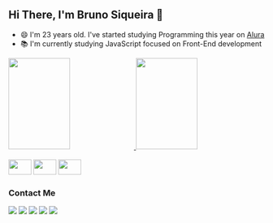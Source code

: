 
## Hi There, I'm Bruno Siqueira 👋 <br>
- 😄 I'm 23 years old. I've started studying Programming this year on <a href='https://github.com/alura-cursos'>Alura</a> <br>
- 📚 I'm currently studying JavaScript focused on Front-End development <br>


<div >
    <a href="https://github.com/brunosiq99">
        <img height="180em" width="49%" src="https://github-readme-stats.vercel.app/api?username=brunosiq99&theme=tokyonight&include_all_commits=true&count_private=true&show_icons=true">
        <img height="180em" width="49%" src="https://github-readme-stats.vercel.app/api/top-langs/?username=brunosiq99&theme=tokyonight&c&layout=compact&langs_count=16">  
    </a>  
</div>  
<br>
<div>
    <img height="30rem" width="45rem" src="https://cdn.jsdelivr.net/gh/devicons/devicon/icons/javascript/javascript-original.svg" />
    <img height="30rem" width="45rem" src="https://cdn.jsdelivr.net/gh/devicons/devicon/icons/html5/html5-original.svg" />
    <img height="30rem" width="45rem" src="https://cdn.jsdelivr.net/gh/devicons/devicon/icons/css3/css3-original.svg" />
</div>

### Contact Me
<a href="https://github.com/brunosiq99"><img src="https://img.shields.io/badge/GitHub-100000?style=for-the-badge&logo=github&logoColor=white"></a>
<a href="https://mail.google.com/mail/u/brunoSiqDev@gmail.com"><img src="https://img.shields.io/badge/Gmail-D14836?style=for-the-badge&logo=gmail&logoColor=white"></a>
<a href="discordapp.com/users/BrunoSiqueira#2379"><img src="https://img.shields.io/badge/%3CDiscord%3E-%237289DA.svg?style=for-the-badge&logo=discord&logoColor=white"></a>
<a href="https://br.linkedin.com/in/brunosiq99"><img src="https://img.shields.io/badge/linkedin-%230077B5.svg?style=for-the-badge&logo=linkedin&logoColor=white"></a>
<a href="https://www.instagram.com/bruno_sique/"><img src="https://img.shields.io/badge/Instagram-%23E4405F.svg?style=for-the-badge&logo=Instagram&logoColor=white"></a>


